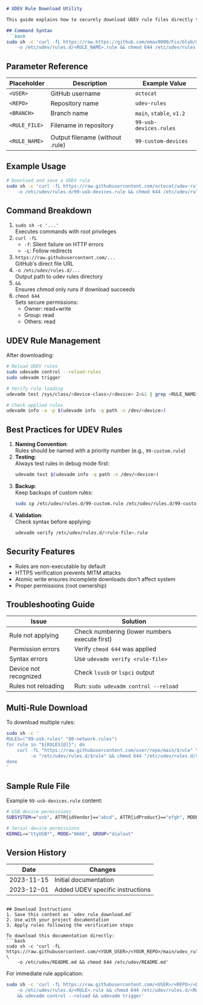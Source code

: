 
```markdown
# UDEV Rule Download Utility

This guide explains how to securely download UDEV rule files directly to your system's `/etc/udev/rules.d/` directory using GitHub's raw content URLs.

## Command Syntax
```bash
sudo sh -c 'curl -fL https://raw.https://github.com/emax9000/Fix/blob/main/50-qmk.rules \
    -o /etc/udev/rules.d/<RULE_NAME>.rule && chmod 644 /etc/udev/rules.d/50-qmk.rules'
```

## Parameter Reference
| Placeholder    | Description                          | Example Value               |
|----------------|--------------------------------------|----------------------------|
| `<USER>`       | GitHub username                      | `octocat`                  |
| `<REPO>`       | Repository name                      | `udev-rules`               |
| `<BRANCH>`     | Branch name                          | `main`, `stable`, `v1.2`   |
| `<RULE_FILE>`  | Filename in repository               | `99-usb-devices.rules`     |
| `<RULE_NAME>`  | Output filename (without .rule)      | `99-custom-devices`        |

## Example Usage
```bash
# Download and save a UDEV rule
sudo sh -c 'curl -fL https://raw.githubusercontent.com/octocat/udev-rules/main/99-usb-permissions.rules \
    -o /etc/udev/rules.d/99-usb-devices.rule && chmod 644 /etc/udev/rules.d/99-usb-devices.rule'
```

## Command Breakdown
1. `sudo sh -c '...'`  
   Executes commands with root privileges
2. `curl -fL`  
   - `-f`: Silent failure on HTTP errors  
   - `-L`: Follow redirects
3. `https://raw.githubusercontent.com/...`  
   GitHub's direct file URL
4. `-o /etc/udev/rules.d/...`  
   Output path to udev rules directory
5. `&&`  
   Ensures chmod only runs if download succeeds
6. `chmod 644`  
   Sets secure permissions:  
   - Owner: read+write  
   - Group: read  
   - Others: read  

## UDEV Rule Management
After downloading:
```bash
# Reload UDEV rules
sudo udevadm control --reload-rules
sudo udevadm trigger

# Verify rule loading
udevadm test /sys/class/<device-class>/<device> 2>&1 | grep <RULE_NAME>

# Check applied rules
udevadm info -a -p $(udevadm info -q path -n /dev/<device>)
```

## Best Practices for UDEV Rules
1. **Naming Convention**:  
   Rules should be named with a priority number (e.g., `99-custom.rule`)
2. **Testing**:  
   Always test rules in debug mode first:
   ```bash
   udevadm test $(udevadm info -q path -n /dev/<device>)
   ```
3. **Backup**:  
   Keep backups of custom rules:
   ```bash
   sudo cp /etc/udev/rules.d/99-custom.rule /etc/udev/rules.d/99-custom.rule.bak
   ```
4. **Validation**:  
   Check syntax before applying:
   ```bash
   udevadm verify /etc/udev/rules.d/<rule-file>.rule
   ```

## Security Features
- Rules are non-executable by default
- HTTPS verification prevents MITM attacks
- Atomic write ensures incomplete downloads don't affect system
- Proper permissions (root ownership)

## Troubleshooting Guide
| Issue                          | Solution                               |
|--------------------------------|----------------------------------------|
| Rule not applying              | Check numbering (lower numbers execute first) |
| Permission errors              | Verify `chmod 644` was applied         |
| Syntax errors                  | Use `udevadm verify <rule-file>`       |
| Device not recognized          | Check `lsusb` or `lspci` output        |
| Rules not reloading            | Run: `sudo udevadm control --reload`   |

## Multi-Rule Download
To download multiple rules:
```bash
sudo sh -c '
RULES=("99-usb.rules" "80-network.rules")
for rule in "${RULES[@]}"; do
    curl -fL "https://raw.githubusercontent.com/user/repo/main/$rule" \
         -o "/etc/udev/rules.d/$rule" && chmod 644 "/etc/udev/rules.d/$rule"
done
'
```

## Sample Rule File
Example `99-usb-devices.rule` content:
```bash
# USB device permissions
SUBSYSTEM=="usb", ATTR{idVendor}=="abcd", ATTR{idProduct}=="efgh", MODE="0666"

# Serial device permissions
KERNEL=="ttyUSB*", MODE="0666", GROUP="dialout"
```

## Version History
| Date       | Changes                |
|------------|------------------------|
| 2023-11-15 | Initial documentation  |
| 2023-12-01 | Added UDEV specific instructions |
```

## Download Instructions
1. Save this content as `udev_rule_download.md`
2. Use with your project documentation
3. Apply rules following the verification steps

To download this documentation directly:
```bash
sudo sh -c 'curl -fL https://raw.githubusercontent.com/<YOUR_USER>/<YOUR_REPO>/main/udev_rule_download.md \
    -o /etc/udev/README.md && chmod 644 /etc/udev/README.md'
```

For immediate rule application:
```bash
sudo sh -c 'curl -fL https://raw.githubusercontent.com/<USER>/<REPO>/<BRANCH>/<RULE>.rules \
    -o /etc/udev/rules.d/<RULE>.rule && chmod 644 /etc/udev/rules.d/<RULE>.rule \
    && udevadm control --reload && udevadm trigger'
```
